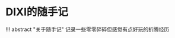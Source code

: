 

# DIXI的随手记

<div id="progress-container">
  <div id="progress-bar"></div>
</div>

!!! abstract "关于随手记"
    记录一些零零碎碎但感觉有点好玩的折腾经历

